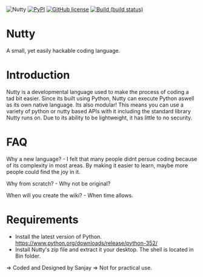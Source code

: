 ![Nutty](https://img.shields.io/badge/Nutty-v1.31.3b--Beta-brightgreen.svg)
[![PyPI](https://img.shields.io/pypi/pyversions/discord.py.svg)](https://pypi.python.org/pypi/discord.py/)
[![GitHub license](https://img.shields.io/badge/license-MIT-blue.svg)](https://raw.githubusercontent.com/C-oconut/Nutty/master/LICENSE)
[![Build (build status)](https://img.shields.io/teamcity/http/teamcity.jetbrains.com/s/bt345.svg)]()

# Nutty

A small, yet easily hackable coding language.

# Introduction
Nutty is a developmental language used to make the process of coding a tad bit easier. 
Since its built using Python, Nutty can execute Python aswell as its own native language.
Its also modular! This means you can use a variety of python or nutty based APIs with it including
the standard library Nutty runs on. Due to its ability to be lightweight, it has little to no security. 

# FAQ
  Why a new language?
    - I felt that many people didnt persue coding because of its complexity in most areas. 
    By making it easier to learn, maybe more people could find the joy in it.
  
  Why from scratch?
    - Why not be original? 
  
  When will you create the wiki?
    - When time allows.

# Requirements
- Install the latest version of Python. https://www.python.org/downloads/release/python-352/
- Install Nutty's zip file and extract it your desktop. The shell is located in Bin folder.


=> Coded and Designed by Sanjay
=> Not for practical use. 
